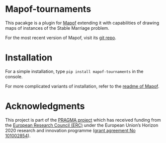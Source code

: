 [//]: # ([![Tests]&#40;https://github.com/science-for-democracy/mapof-tournaments/actions/workflows/python-tests.yml/badge.svg&#41;]&#40;https://github.com/science-for-democracy/mapof-tournaments/actions/workflows/python-tests.yml&#41;)
[//]: # ([![codecov]&#40;https://codecov.io/gh/science-for-democracy/mapof-tournaments/graph/badge.svg?token=&#41;]&#40;https://codecov.io/gh/science-for-democracy/mapof-tournaments&#41;)

# Mapof-tournaments
This pacakge is a plugin for [Mapof](https://pypi.org/project/mapof/) extending
it with capabilities of drawing maps of instances of the Stable Marriage
problem.

For the most recent version of Mapof, visit its [git
repo](https://pypi.org/project/mapof/).

# Installation
For a simple installation, type
`pip install mapof-tournaments`
in the console.

For more complicated variants of installation, refer to the [readme of
Mapof](https://github.com/science-for-democracy/mapof).

# Acknowledgments

This project is part of the [PRAGMA project](https://home.agh.edu.pl/~pragma/)
which has received funding from the [European Research Council
(ERC)](https://home.agh.edu.pl/~pragma/) under the European Union’s Horizon 2020
research and innovation programme ([grant agreement No
101002854](https://erc.easme-web.eu/?p=101002854)).